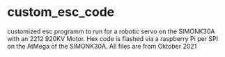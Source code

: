 # custom_esc_code
customized esc programm to run for a robotic servo on the SIMONK30A with an 2212 920KV Motor.
Hex code is flashed via a raspberry Pi per SPI on the AtMega of the SIMONK30A.
All files are from Oktober 2021
